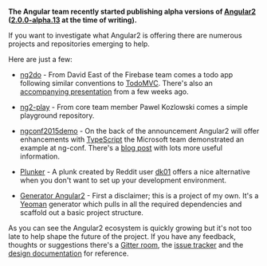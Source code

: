 **The Angular team recently started publishing alpha versions of [Angular2](https://angular.io/) ([2.0.0-alpha.13](https://www.npmjs.com/package/angular2) at the time of writing).**

If you want to investigate what Angular2 is offering there are numerous projects and repositories emerging to help.

Here are just a few:

* [ng2do](https://github.com/davideast/ng2do) - From David East of the Firebase team comes a todo app following similar conventions to [TodoMVC](http://todomvc.com/). There's also an [accompanying presentation](https://www.youtube.com/watch?v=uD6Okha_Yj0) from a few weeks ago. 

* [ng2-play](https://github.com/pkozlowski-opensource/ng2-play) - From core team member Pawel Kozlowski comes a simple playground repository.

* [ngconf2015demo](https://github.com/Microsoft/ngconf2015demo) - On the back of the announcement Angular2 will offer enhancements with [TypeScript](http://www.typescriptlang.org/) the Microsoft team demonstrated an example at ng-conf. There's a [blog post](http://blogs.msdn.com/b/visualstudio/archive/2015/03/12/a-preview-of-angular-2-and-typescript-in-visual-studio.aspx) with lots more useful information.

* [Plunker](http://plnkr.co/edit/mbdC6a?p=preview) - A plunk created by Reddit user [dk01](https://www.reddit.com/r/angularjs/comments/2zveqb/want_to_play_with_angular_2_heres_a_plunk/) offers a nice alternative when you don't want to set up your development environment.

* [Generator Angular2](https://github.com/swirlycheetah/generator-angular2) - First a disclaimer; this is a project of my own. It's a [Yeoman](http://yeoman.io/) generator which pulls in all the required dependencies and scaffold out a basic project structure.

As you can see the Angular2 ecosystem is quickly growing but it's not too late to help shape the future of the project. If you have any feedback, thoughts or suggestions there's a [Gitter room](https://gitter.im/angular/angular), the [issue tracker](https://github.com/angular/angular/issues) and the [design documentation](https://drive.google.com/drive/#folders/0B7Ovm8bUYiUDR29iSkEyMk5pVUk) for reference.
